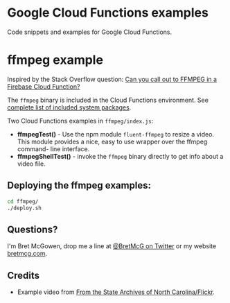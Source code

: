 # Google Cloud Functions examples
Code snippets and examples for Google Cloud Functions.


# ffmpeg example
Inspired by the Stack Overflow question: [Can you call out to FFMPEG in a Firebase Cloud Function?](https://stackoverflow.com/questions/42773497/can-you-call-out-to-ffmpeg-in-a-firebase-cloud-function)

The `ffmpeg` binary is included in the Cloud Functions environment. See [complete list of included system packages](https://cloud.google.com/functions/docs/reference/system-packages).

Two Cloud Functions examples in `ffmpeg/index.js`:
  - **ffmpegTest()** - Use the npm module `fluent-ffmpeg` to resize a video.
    This module provides a nice, easy to use wrapper over the ffmpeg command-
    line interface.
  - **ffmpegShellTest()** - invoke the `ffmpeg` binary directly to get info
    about a video file.

## Deploying the ffmpeg examples:
```bash
cd ffmpeg/
./deploy.sh
```

## Questions?
I'm Bret McGowen, drop me a line at [@BretMcG on Twitter](https://twitter.com/BretMcG) or my website [bretmcg.com](https://bretmcg.com).


## Credits
- Example video from [From the State Archives of North Carolina/Flickr](https://www.flickr.com/photos/north-carolina-state-archives/8643757322).
